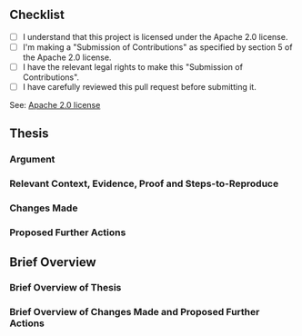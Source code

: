 <!-- INSTRUCTIONS: -->
<!-- These are comments, they're written like this inside arrow-dash brackets -->
<!-- These comments are here to provide guidance to you -->
<!-- These comments are not rendered in the final output -->

<!-- STRUCTURE: -->
<!-- "Checklist" section: Provide input on critical checklist items -->
<!-- "Thesis" section: Present your complete case for this PR -->
<!-- "Brief Overview" section: Condense your thesis into a brief overview -->

## Checklist
<!-- INSTRUCTIONS: -->
<!-- UNCHECKED CHECKLIST ITEM LOOKS LIKE THIS: "[ ]", -->
<!-- this means that you disagree with the statement made.  -->
<!-- CHECKED CHECKLIST ITEM LOOKS LIKE THIS: "[x]" -->
<!-- this means that you agree with the statement made.  -->

- [ ] I understand that this project is licensed under the Apache 2.0 license.
- [ ] I'm making a "Submission of Contributions" as specified by section 5 of the Apache 2.0 license.
- [ ] I have the relevant legal rights to make this "Submission of Contributions".
- [ ] I have carefully reviewed this pull request before submitting it.

See: [Apache 2.0 license](https://www.apache.org/licenses/LICENSE-2.0)

## Thesis

### Argument
<!-- State the reasoning for this PR as a clear argument -->
<!-- This helps us evaluate the PR effectively -->

### Relevant Context, Evidence, Proof and Steps-to-Reproduce
<!-- Provide relevant supporting materials for the argument -->
<!-- And relevant GitHub Issue links and context -->
<!-- Good faith matters most - share what you know, even if incomplete -->

### Changes Made
<!-- Comprehensively outline the specific changes implemented in this PR -->
<!-- Include technical details, new files, modified functionality, etc -->
<!-- Explain trade-offs or design decisions made, etc -->
<!-- GOOD FAITH MATTERS MOST - share what you know, even if incomplete -->
<!-- Clearly note any uncertainty, ambiguity, missing information, etc -->
<!-- This section will serve as initial reference material for changes made -->

### Proposed Further Actions
<!-- What actions do you propose we take with this PR? -->
<!-- "Implementation needs discussion" is a valid action too -->

## Brief Overview

### Brief Overview of Thesis
<!-- Summarise your argument and supporting materials into a few key points -->

### Brief Overview of Changes Made and Proposed Further Actions
<!-- Summarize the changes made and proposed further actions into a few key points -->
